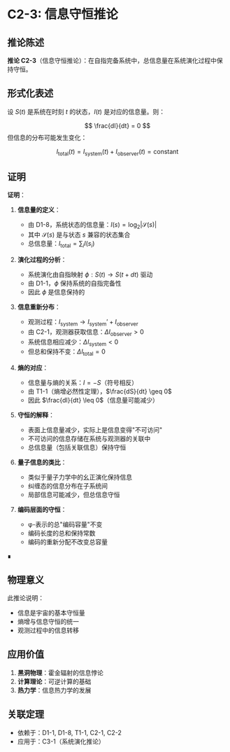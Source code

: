 # C2-3: 信息守恒推论

## 推论陈述

**推论 C2-3**（信息守恒推论）：在自指完备系统中，总信息量在系统演化过程中保持守恒。

## 形式化表述

设 $S(t)$ 是系统在时刻 $t$ 的状态，$I(t)$ 是对应的信息量。则：

$$
\frac{dI}{dt} = 0
$$
但信息的分布可能发生变化：

$$
I_{\text{total}}(t) = I_{\text{system}}(t) + I_{\text{observer}}(t) = \text{constant}
$$
## 证明

**证明**：

1. **信息量的定义**：
   - 由 D1-8，系统状态的信息量：$I(s) = \log_2 |\mathcal{S}(s)|$
   - 其中 $\mathcal{S}(s)$ 是与状态 $s$ 兼容的状态集合
   - 总信息量：$I_{\text{total}} = \sum_i I(s_i)$

2. **演化过程的分析**：
   - 系统演化由自指映射 $\phi: S(t) \to S(t+dt)$ 驱动
   - 由 D1-1，$\phi$ 保持系统的自指完备性
   - 因此 $\phi$ 是信息保持的

3. **信息重新分布**：
   - 观测过程：$I_{\text{system}} \to I_{\text{system}}' + I_{\text{observer}}$
   - 由 C2-1，观测器获取信息：$\Delta I_{\text{observer}} > 0$
   - 系统信息相应减少：$\Delta I_{\text{system}} < 0$
   - 但总和保持不变：$\Delta I_{\text{total}} = 0$

4. **熵的对应**：
   - 信息量与熵的关系：$I = -S$（符号相反）
   - 由 T1-1（熵增必然性定理），$\frac{dS}{dt} \geq 0$
   - 因此 $\frac{dI}{dt} \leq 0$（信息量可能减少）

5. **守恒的解释**：
   - 表面上信息量减少，实际上是信息变得"不可访问"
   - 不可访问的信息存储在系统与观测器的关联中
   - 总信息量（包括关联信息）保持守恒

6. **量子信息的类比**：
   - 类似于量子力学中的幺正演化保持信息
   - 纠缠态的信息分布在子系统间
   - 局部信息可能减少，但总信息守恒

7. **编码层面的守恒**：
   - φ-表示的总"编码容量"不变
   - 编码长度的总和保持常数
   - 编码的重新分配不改变总容量

∎

## 物理意义

此推论说明：
- 信息是宇宙的基本守恒量
- 熵增与信息守恒的统一
- 观测过程中的信息转移

## 应用价值

1. **黑洞物理**：霍金辐射的信息悖论
2. **计算理论**：可逆计算的基础
3. **热力学**：信息热力学的发展

## 关联定理

- 依赖于：D1-1, D1-8, T1-1, C2-1, C2-2
- 应用于：C3-1（系统演化推论）